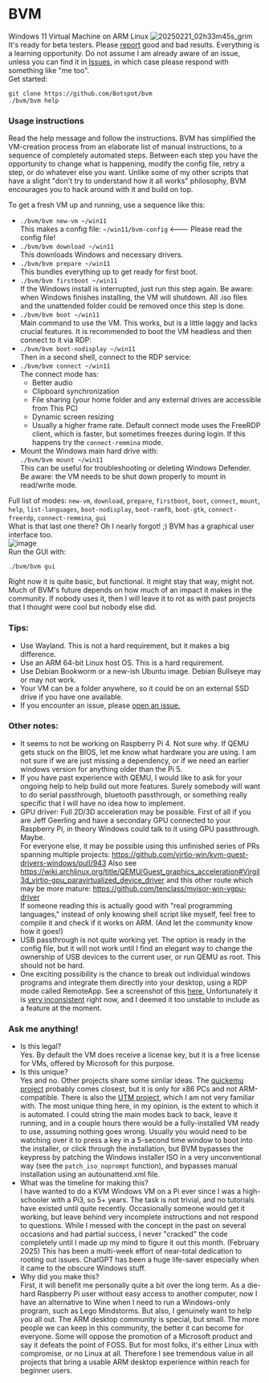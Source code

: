 # BVM
Windows 11 Virtual Machine on ARM Linux
![20250221_02h33m45s_grim](https://github.com/user-attachments/assets/e310dd9b-e444-4d6c-9dac-caa76f3aaf26)  
It's ready for beta testers. Please [report](https://github.com/Botspot/bvm/issues) good and bad results. Everything is a learning opportunity. Do not assume I am already aware of an issue, unless you can find it in [Issues](https://github.com/Botspot/bvm/issues), in which case please respond with something like "me too".  
Get started:
```
git clone https://github.com/Botspot/bvm
./bvm/bvm help
```
### Usage instructions
Read the help message and follow the instructions. BVM has simplified the VM-creation process from an elaborate list of manual instructions, to a sequence of completely automated steps. Between each step you have the opportunity to change what is happening, modify the config file, retry a step, or do whatever else you want. Unlike some of my other scripts that have a slight "don't try to understand how it all works" philosophy, BVM encourages you to hack around with it and build on top.

To get a fresh VM up and running, use a sequence like this:  
- `./bvm/bvm new-vm ~/win11`  
    This makes a config file: `~/win11/bvm-config` <--- Please read the config file!  
- `./bvm/bvm download ~/win11`  
    This downloads Windows and necessary drivers.  
- `./bvm/bvm prepare ~/win11`  
    This bundles everything up to get ready for first boot.  
- `./bvm/bvm firstboot ~/win11`  
    If the Windows install is interrupted, just run this step again. Be aware: when Windows finishes installing, the VM will shutdown. All .iso files and the unattended folder could be removed once this step is done.  
- `./bvm/bvm boot ~/win11`  
    Main command to use the VM. This works, but is a little laggy and lacks crucial features. It is recommended to boot the VM headless and then connect to it via RDP:  
- `./bvm/bvm boot-nodisplay ~/win11`  
    Then in a second shell, connect to the RDP service:  
- `./bvm/bvm connect ~/win11`  
    The connect mode has:
  - Better audio
  - Clipboard synchronization
  - File sharing (your home folder and any external drives are accessible from This PC)
  - Dynamic screen resizing
  - Usually a higher frame rate.
    Default connect mode uses the FreeRDP client, which is faster, but sometimes freezes during login. If this happens try the `connect-remmina` mode.
- Mount the Windows main hard drive with:  
    `./bvm/bvm mount ~/win11`  
    This can be useful for troubleshooting or deleting Windows Defender. Be aware: the VM needs to be shut down properly to mount in read/write mode.

Full list of modes: `new-vm`, `download`, `prepare`, `firstboot`, `boot`, `connect`, `mount`, `help`, `list-languages`, `boot-nodisplay`, `boot-ramfb`, `boot-gtk`, `connect-freerdp`, `connect-remmina`, `gui`  
What is that last one there? Oh I nearly forgot! ;) BVM has a graphical user interface too.  
![image](https://github.com/user-attachments/assets/6b4bef4f-b18a-44f0-aba3-1d9ea2f0f34a)  
Run the GUI with:
```
./bvm/bvm gui
```
Right now it is quite basic, but functional. It might stay that way, might not. Much of BVM's future depends on how much of an impact it makes in the community. If nobody uses it, then I will leave it to rot as with past projects that I thought were cool but nobody else did.  

### Tips:
- Use Wayland. This is not a hard requirement, but it makes a big difference.
- Use an ARM 64-bit Linux host OS. This is a hard requirement.
- Use Debian Bookworm or a new-ish Ubuntu image. Debian Bullseye may or may not work.
- Your VM can be a folder anywhere, so it could be on an external SSD drive if you have one available.
- If you encounter an issue, please [open an issue.](https://github.com/Botspot/bvm/issues)

### Other notes:
- It seems to not be working on Raspberry Pi 4. Not sure why. If QEMU gets stuck on the BIOS, let me know what hardware you are using. I am not sure if we are just missing a dependency, or if we need an earlier windows version for anything older than the Pi 5.
- If you have past experience with QEMU, I would like to ask for your ongoing help to help build out more features. Surely somebody will want to do serial passthrough, bluetooth passthrough, or something really specific that I will have no idea how to implement.
- GPU driver: Full 2D/3D acceleration may be possible. First of all if you are Jeff Geerling and have a secondary GPU connected to your Raspberry Pi, in theory Windows could talk to it using GPU passthrough. Maybe.  
    For everyone else, it may be possible using this unfinished series of PRs spanning multiple projects: https://github.com/virtio-win/kvm-guest-drivers-windows/pull/943 Also see https://wiki.archlinux.org/title/QEMU/Guest_graphics_acceleration#Virgil3d_virtio-gpu_paravirtualized_device_driver and this other route which may be more mature: https://github.com/tenclass/mvisor-win-vgpu-driver  
    If someone reading this is actually good with "real programming languages," instead of only knowing shell script like myself, feel free to compile it and check if it works on ARM. (And let the community know how it goes!)
- USB passthrough is not quite working yet. The option is ready in the config file, but it will not work until I find an elegant way to change the ownership of USB devices to the current user, or run QEMU as root. This should not be hard.
- One exciting possibility is the chance to break out individual windows programs and integrate them directly into your desktop, using a RDP mode called RemoteApp. See a screenshot of this [here.](https://forums.raspberrypi.com/viewtopic.php?t=384433) Unfortunately it is [very inconsistent](https://github.com/FreeRDP/FreeRDP/issues/11218) right now, and I deemed it too unstable to include as a feature at the moment.

### Ask me anything!
- Is this legal?  
   Yes. By default the VM does receive a license key, but it is a free license for VMs, offered by Microsoft for this purpose.
- Is this unique?  
    Yes and no. Other projects share some similar ideas. The [quickemu project](https://github.com/quickemu-project/quickemu) probably comes closest, but it is only for x86 PCs and not ARM-compatible. There is also the [UTM project](https://getutm.app/), which I am not very familiar with. The most unique thing here, in my opinion, is the extent to which it is automated. I could string the main modes back to back, leave it running, and in a couple hours there would be a fully-installed VM ready to use, assuming nothing goes wrong. Usually you would need to be watching over it to press a key in a 5-second time window to boot into the installer, or click through the installation, but BVM bypasses the keypress by patching the Windows installer ISO in a very unconventional way (see the `patch_iso_noprompt` function), and bypasses manual installation using an autounattend.xml file.  
- What was the timeline for making this?  
    I have wanted to do a KVM Windows VM on a Pi ever since I was a high-schooler with a Pi3, so 5+ years. The task is not trivial, and no tutorials have existed until quite recently. Occasionally someone would get it working, but leave behind very incomplete instructions and not respond to questions. While I messed with the concept in the past on several occasions and had partial success, I never "cracked" the code completely until I made up my mind to figure it out this month. (February 2025) This has been a multi-week effort of near-total dedication to rooting out issues. ChatGPT has been a huge life-saver especially when it came to the obscure Windows stuff.
- Why did you make this?  
    First, it will benefit me personally quite a bit over the long term. As a die-hard Raspberry Pi user without easy access to another computer, now I have an alternative to Wine when I need to run a Windows-only program, such as Lego Mindstorms.
    But also, I genuinely want to help you all out. The ARM desktop community is special, but small. The more people we can keep in this community, the better it can become for everyone. Some will oppose the promotion of a Microsoft product and say it defeats the point of FOSS. But for most folks, it's either Linux with compromise, or no Linux at all. Therefore I see tremendous value in all projects that bring a usable ARM desktop experience within reach for beginner users.
